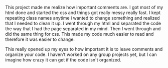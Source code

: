 This project made me realize how important comments are. I got most of my html done and started the css and things got really messy really fast. I kept repeating class names anytime i wanted to change something and realized that I needed to clean it up. I went through my html and separated the code the way that I had the page separated in my mind. Then I went through and did the same thing for css. This made my code much easier to read and therefore it was easier to change.

This really opened up my eyes to how important it is to leave comments and organize your code. I haven't worked on any group projects yet, but I can imagine how crazy it can get if the code isn't organized. 
